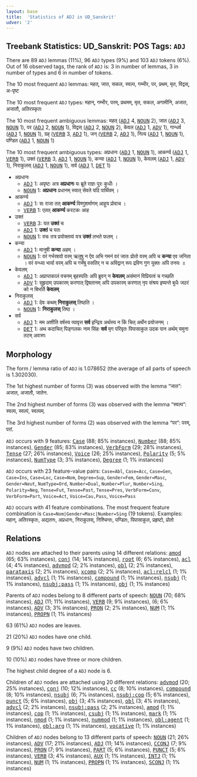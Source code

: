 ```yaml
---
layout: base
title:  'Statistics of ADJ in UD_Sanskrit'
udver: '2'
---
```


## Treebank Statistics: UD_Sanskrit: POS Tags: `ADJ`

There are 89 `ADJ` lemmas (11%), 96 `ADJ` types (9%) and 103 `ADJ` tokens (6%).
Out of 16 observed tags, the rank of `ADJ` is: 3 in number of lemmas, 3 in number of types and 6 in number of tokens.

The 10 most frequent `ADJ` lemmas: महत्, जात, सकल, स्वल्प, गम्भीर, पर, प्रथम, मृत, विद्वस्, अ-पृष्ट

The 10 most frequent `ADJ` types:  महान्, गम्भीर, परम्, प्रथमम्, मृत, सकल, अगामीनि, अजात, अजातौ, अतिरस्कृतः

The 10 most frequent ambiguous lemmas: महत् (<tt><a href="sa-pos-ADJ.html">ADJ</a></tt> 4, <tt><a href="sa-pos-NOUN.html">NOUN</a></tt> 2), जात (<tt><a href="sa-pos-ADJ.html">ADJ</a></tt> 3, <tt><a href="sa-pos-NOUN.html">NOUN</a></tt> 1), पर (<tt><a href="sa-pos-ADJ.html">ADJ</a></tt> 2, <tt><a href="sa-pos-NOUN.html">NOUN</a></tt> 1), विद्वस् (<tt><a href="sa-pos-ADJ.html">ADJ</a></tt> 2, <tt><a href="sa-pos-NOUN.html">NOUN</a></tt> 2), केवल (<tt><a href="sa-pos-ADJ.html">ADJ</a></tt> 1, <tt><a href="sa-pos-ADV.html">ADV</a></tt> 1), गान्धर्व (<tt><a href="sa-pos-ADJ.html">ADJ</a></tt> 1, <tt><a href="sa-pos-NOUN.html">NOUN</a></tt> 1), ग्रह् (<tt><a href="sa-pos-VERB.html">VERB</a></tt> 3, <tt><a href="sa-pos-ADJ.html">ADJ</a></tt> 1), जन् (<tt><a href="sa-pos-VERB.html">VERB</a></tt> 2, <tt><a href="sa-pos-ADJ.html">ADJ</a></tt> 1), नित्य (<tt><a href="sa-pos-ADJ.html">ADJ</a></tt> 1, <tt><a href="sa-pos-NOUN.html">NOUN</a></tt> 1), पण्डित (<tt><a href="sa-pos-ADJ.html">ADJ</a></tt> 1, <tt><a href="sa-pos-NOUN.html">NOUN</a></tt> 1)

The 10 most frequent ambiguous types:  अप्रधानः (<tt><a href="sa-pos-ADJ.html">ADJ</a></tt> 1, <tt><a href="sa-pos-NOUN.html">NOUN</a></tt> 1), आकर्ण्य (<tt><a href="sa-pos-ADJ.html">ADJ</a></tt> 1, <tt><a href="sa-pos-VERB.html">VERB</a></tt> 1), उक्तं (<tt><a href="sa-pos-VERB.html">VERB</a></tt> 3, <tt><a href="sa-pos-ADJ.html">ADJ</a></tt> 1, <tt><a href="sa-pos-NOUN.html">NOUN</a></tt> 1), कन्या (<tt><a href="sa-pos-ADJ.html">ADJ</a></tt> 1, <tt><a href="sa-pos-NOUN.html">NOUN</a></tt> 1), केवलम् (<tt><a href="sa-pos-ADJ.html">ADJ</a></tt> 1, <tt><a href="sa-pos-ADV.html">ADV</a></tt> 1), निराकुलस् (<tt><a href="sa-pos-ADJ.html">ADJ</a></tt> 1, <tt><a href="sa-pos-NOUN.html">NOUN</a></tt> 1), सर्व (<tt><a href="sa-pos-ADJ.html">ADJ</a></tt> 1, <tt><a href="sa-pos-DET.html">DET</a></tt> 1)


* अप्रधानः
  * <tt><a href="sa-pos-ADJ.html">ADJ</a></tt> 1: अपृष्टः अत्र <b>अप्रधानः</b> यः ब्रूते राज्ञः पुरः कुधीः ।
  * <tt><a href="sa-pos-NOUN.html">NOUN</a></tt> 1: <b>अप्रधानः</b> प्रधानम् स्यात् सेवते यदि पार्थिवम् ।
* आकर्ण्य
  * <tt><a href="sa-pos-ADJ.html">ADJ</a></tt> 1: सः राजा तत् <b>आकर्ण्य</b> विष्णुशर्माणम् आहूय प्रोवाच ।
  * <tt><a href="sa-pos-VERB.html">VERB</a></tt> 1: एतत् <b>आकर्ण्य</b> करटकः आह
* उक्तं
  * <tt><a href="sa-pos-VERB.html">VERB</a></tt> 3: यत <b>उक्तं</b> च
  * <tt><a href="sa-pos-ADJ.html">ADJ</a></tt> 1: <b>उक्तं</b> च यतः
  * <tt><a href="sa-pos-NOUN.html">NOUN</a></tt> 1: वचः तत्र प्रयोक्तव्यं यत्र <b>उक्तं</b> लभते फलम् ।
* कन्या
  * <tt><a href="sa-pos-ADJ.html">ADJ</a></tt> 1: मानुषी <b>कन्या</b> अहम् ।
  * <tt><a href="sa-pos-NOUN.html">NOUN</a></tt> 1: वरं गर्भस्रावो वरम् ऋतुषु न ऐव अभि गमनं वरं जातः प्रोतो वरम् अपि च <b>कन्या</b> एव जनिता । वरं वन्ध्या भार्या वरम् अपि च गर्भेषु वसतिर् न च अविद्वान् रूप द्रविण गुण युक्तः अपि तनयः ॥
* केवलम्
  * <tt><a href="sa-pos-ADJ.html">ADJ</a></tt> 1: अप्राप्तकालं वचनम् बृहस्पतिः अपि ब्रुवन् न <b>केवलम्</b> असंमानं विप्रियत्वं च गच्छति
  * <tt><a href="sa-pos-ADV.html">ADV</a></tt> 1: सुहृदाम् उपकारम् करणात् द्विषतानम् अपि उपकारम् करणात् नृप संश्रय इष्यन्ते बुधैः जठरं को न बिभर्ति <b>केवलम्</b>
* निराकुलस्
  * <tt><a href="sa-pos-ADJ.html">ADJ</a></tt> 1: देवः कथम् <b>निराकुलस्</b> तिष्ठति ।
  * <tt><a href="sa-pos-NOUN.html">NOUN</a></tt> 1: <b>निराकुलस्</b> तिष्ठ ।
* सर्व
  * <tt><a href="sa-pos-ADJ.html">ADJ</a></tt> 1: मम अशीति वर्षस्य व्यावृत्त <b>सर्व</b> इन्द्रिय अर्थस्य न किं चित् अर्थेन प्रयोजनम् ।
  * <tt><a href="sa-pos-DET.html">DET</a></tt> 1: अथ कदाचित् पिङ्गलकः नाम सिंहः <b>सर्व</b> मृग परिवृतः पिपासाकुल उदक पान अर्थम् यमुना तटम् अवत्र्णः

## Morphology

The form / lemma ratio of `ADJ` is 1.078652 (the average of all parts of speech is 1.302030).

The 1st highest number of forms (3) was observed with the lemma “जात”: अजात, अजातौ, जातेन.

The 2nd highest number of forms (3) was observed with the lemma “स्वल्प”: स्वल्प, स्वल्पं, स्वल्पम्.

The 3rd highest number of forms (2) was observed with the lemma “पर”: परम्, परां.

`ADJ` occurs with 9 features: <tt><a href="sa-feat-Case.html">Case</a></tt> (88; 85% instances), <tt><a href="sa-feat-Number.html">Number</a></tt> (88; 85% instances), <tt><a href="sa-feat-Gender.html">Gender</a></tt> (85; 83% instances), <tt><a href="sa-feat-VerbForm.html">VerbForm</a></tt> (29; 28% instances), <tt><a href="sa-feat-Tense.html">Tense</a></tt> (27; 26% instances), <tt><a href="sa-feat-Voice.html">Voice</a></tt> (26; 25% instances), <tt><a href="sa-feat-Polarity.html">Polarity</a></tt> (5; 5% instances), <tt><a href="sa-feat-NumType.html">NumType</a></tt> (3; 3% instances), <tt><a href="sa-feat-Degree.html">Degree</a></tt> (1; 1% instances)

`ADJ` occurs with 23 feature-value pairs: `Case=Abl`, `Case=Acc`, `Case=Gen`, `Case=Ins`, `Case=Loc`, `Case=Nom`, `Degree=Sup`, `Gender=Fem`, `Gender=Masc`, `Gender=Neut`, `NumType=Ord`, `Number=Dual`, `Number=Plur`, `Number=Sing`, `Polarity=Neg`, `Tense=Fut`, `Tense=Past`, `Tense=Pres`, `VerbForm=Conv`, `VerbForm=Part`, `Voice=Act`, `Voice=Cau,Pass`, `Voice=Pass`

`ADJ` occurs with 41 feature combinations.
The most frequent feature combination is `Case=Nom|Gender=Masc|Number=Sing` (19 tokens).
Examples: महान्, अतिरस्कृतः, अद्यतनः, अप्रधानः, निराकुलस्, निश्चिन्तः, पण्डितः, पिपासाकुल, प्रहृष्टो, प्रोतो


## Relations

`ADJ` nodes are attached to their parents using 14 different relations: <tt><a href="sa-dep-amod.html">amod</a></tt> (65; 63% instances), <tt><a href="sa-dep-conj.html">conj</a></tt> (14; 14% instances), <tt><a href="sa-dep-root.html">root</a></tt> (6; 6% instances), <tt><a href="sa-dep-acl.html">acl</a></tt> (4; 4% instances), <tt><a href="sa-dep-advmod.html">advmod</a></tt> (2; 2% instances), <tt><a href="sa-dep-obl.html">obl</a></tt> (2; 2% instances), <tt><a href="sa-dep-parataxis.html">parataxis</a></tt> (2; 2% instances), <tt><a href="sa-dep-xcomp.html">xcomp</a></tt> (2; 2% instances), <tt><a href="sa-dep-acl-relcl.html">acl:relcl</a></tt> (1; 1% instances), <tt><a href="sa-dep-advcl.html">advcl</a></tt> (1; 1% instances), <tt><a href="sa-dep-compound.html">compound</a></tt> (1; 1% instances), <tt><a href="sa-dep-nsubj.html">nsubj</a></tt> (1; 1% instances), <tt><a href="sa-dep-nsubj-pass.html">nsubj:pass</a></tt> (1; 1% instances), <tt><a href="sa-dep-obj.html">obj</a></tt> (1; 1% instances)

Parents of `ADJ` nodes belong to 8 different parts of speech: <tt><a href="sa-pos-NOUN.html">NOUN</a></tt> (70; 68% instances), <tt><a href="sa-pos-ADJ.html">ADJ</a></tt> (11; 11% instances), <tt><a href="sa-pos-VERB.html">VERB</a></tt> (9; 9% instances),  (6; 6% instances), <tt><a href="sa-pos-ADV.html">ADV</a></tt> (3; 3% instances), <tt><a href="sa-pos-PRON.html">PRON</a></tt> (2; 2% instances), <tt><a href="sa-pos-NUM.html">NUM</a></tt> (1; 1% instances), <tt><a href="sa-pos-PROPN.html">PROPN</a></tt> (1; 1% instances)

63 (61%) `ADJ` nodes are leaves.

21 (20%) `ADJ` nodes have one child.

9 (9%) `ADJ` nodes have two children.

10 (10%) `ADJ` nodes have three or more children.

The highest child degree of a `ADJ` node is 6.

Children of `ADJ` nodes are attached using 20 different relations: <tt><a href="sa-dep-advmod.html">advmod</a></tt> (20; 25% instances), <tt><a href="sa-dep-conj.html">conj</a></tt> (10; 12% instances), <tt><a href="sa-dep-cc.html">cc</a></tt> (8; 10% instances), <tt><a href="sa-dep-compound.html">compound</a></tt> (8; 10% instances), <tt><a href="sa-dep-nsubj.html">nsubj</a></tt> (6; 7% instances), <tt><a href="sa-dep-nsubj-cop.html">nsubj:cop</a></tt> (5; 6% instances), <tt><a href="sa-dep-punct.html">punct</a></tt> (5; 6% instances), <tt><a href="sa-dep-obj.html">obj</a></tt> (3; 4% instances), <tt><a href="sa-dep-obl.html">obl</a></tt> (3; 4% instances), <tt><a href="sa-dep-advcl.html">advcl</a></tt> (2; 2% instances), <tt><a href="sa-dep-nsubj-pass.html">nsubj:pass</a></tt> (2; 2% instances), <tt><a href="sa-dep-amod.html">amod</a></tt> (1; 1% instances), <tt><a href="sa-dep-cop.html">cop</a></tt> (1; 1% instances), <tt><a href="sa-dep-csubj.html">csubj</a></tt> (1; 1% instances), <tt><a href="sa-dep-mark.html">mark</a></tt> (1; 1% instances), <tt><a href="sa-dep-nmod.html">nmod</a></tt> (1; 1% instances), <tt><a href="sa-dep-nummod.html">nummod</a></tt> (1; 1% instances), <tt><a href="sa-dep-obl-agent.html">obl:agent</a></tt> (1; 1% instances), <tt><a href="sa-dep-obl-arg.html">obl:arg</a></tt> (1; 1% instances), <tt><a href="sa-dep-vocative.html">vocative</a></tt> (1; 1% instances)

Children of `ADJ` nodes belong to 13 different parts of speech: <tt><a href="sa-pos-NOUN.html">NOUN</a></tt> (21; 26% instances), <tt><a href="sa-pos-ADV.html">ADV</a></tt> (17; 21% instances), <tt><a href="sa-pos-ADJ.html">ADJ</a></tt> (11; 14% instances), <tt><a href="sa-pos-CCONJ.html">CCONJ</a></tt> (7; 9% instances), <tt><a href="sa-pos-PRON.html">PRON</a></tt> (7; 9% instances), <tt><a href="sa-pos-PART.html">PART</a></tt> (5; 6% instances), <tt><a href="sa-pos-PUNCT.html">PUNCT</a></tt> (5; 6% instances), <tt><a href="sa-pos-VERB.html">VERB</a></tt> (3; 4% instances), <tt><a href="sa-pos-AUX.html">AUX</a></tt> (1; 1% instances), <tt><a href="sa-pos-INTJ.html">INTJ</a></tt> (1; 1% instances), <tt><a href="sa-pos-NUM.html">NUM</a></tt> (1; 1% instances), <tt><a href="sa-pos-PROPN.html">PROPN</a></tt> (1; 1% instances), <tt><a href="sa-pos-SCONJ.html">SCONJ</a></tt> (1; 1% instances)

